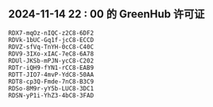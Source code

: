 ## 2024-11-14 22 : 00 的 GreenHub 许可证
```
RDX7-mqOz-nIQC-z2C8-6DF2
RDVk-1bUC-Gq1f-jcC8-ECCD
RDVZ-sfVq-TnYH-0cC8-C40C
RDV9-3IXo-xIAC-7eC8-6A78
RDUl-JKSb-mPJN-ycC8-C202
RDTr-iQH9-fYN1-rCC8-EAB9
RDTT-JIO7-4mvP-YdC8-50AA
RDT8-cp3Q-Fmde-7nC8-B3C9
RDSo-8M9r-yY5b-LUC8-3DC1
RDSN-yP1i-YhZ3-4bC8-3FAD
```
